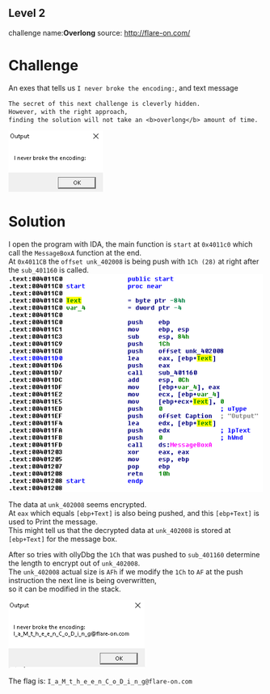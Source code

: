 ## Level 2
challenge name:__Overlong__
source: http://flare-on.com/

# Challenge

An exes that tells us `I never broke the encoding:`, and text message 
```
The secret of this next challenge is cleverly hidden. 
However, with the right approach, 
finding the solution will not take an <b>overlong</b> amount of time.
```

![](messagebox.png)

# Solution
I open the program with IDA, the main function is `start` at `0x4011c0` which call the `MessageBoxA` function at the end.\
At `0x4011CB` the `offset unk_402008` is being push with `1Ch (28)` at right after the `sub_401160` is called.\
![](Ida_start.png)

The data at `unk_402008` seems encrypted.\
At `eax` which equals `[ebp+Text]` is also being pushed, and this `[ebp+Text]` is used to Print the message.\
This might tell us that the decrypted data at `unk_402008` is stored at `[ebp+Text]` for the message box.

After so tries with ollyDbg the `1Ch` that was pushed to `sub_401160` determine the length to encrypt out of `unk_402008`.\
The `unk_402008` actual size is `AFh` if we modify the `1Ch` to `AF` at the push instruction the next line is being overwritten,\
so it can be modified in the stack.

![](solution_msg_box.png)

The flag is: `I_a_M_t_h_e_e_n_C_o_D_i_n_g@flare-on.com`
